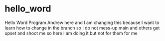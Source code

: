 # hello_word
Hello Word Program
Andrew here and I am changing this because I want to learn how to change in the branch so I do not mess-up main and others get upset and shoot me so here I am doing it but not for them for me 
